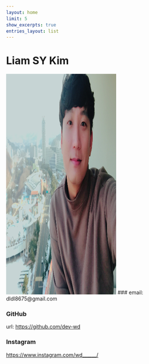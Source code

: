 ```yaml
---
layout: home
limit: 5
show_excerpts: true
entries_layout: list
---
```




# Liam SY Kim


<img src="images/profile.jpeg" width="300" height="600">
###  email: dldl8675@gmail.com


### GitHub
url: https://github.com/dev-wd
### Instagram
 https://www.instagram.com/wd______/
